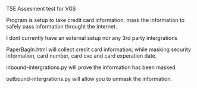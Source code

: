 TSE Assesment test for VGS 

Program is setup to take credit card information; mask the information to safely pass information throught the internet. 

I dont currently have an external setup nor any 3rd party intergrations

PaperBagIn.html will collect credit card information; while masking security information, card number, card cvc and card experation date.  

inbound-intergrations.py will prove the information has been masked

outbound-intergrations.py will allow you to unmask the information. 

